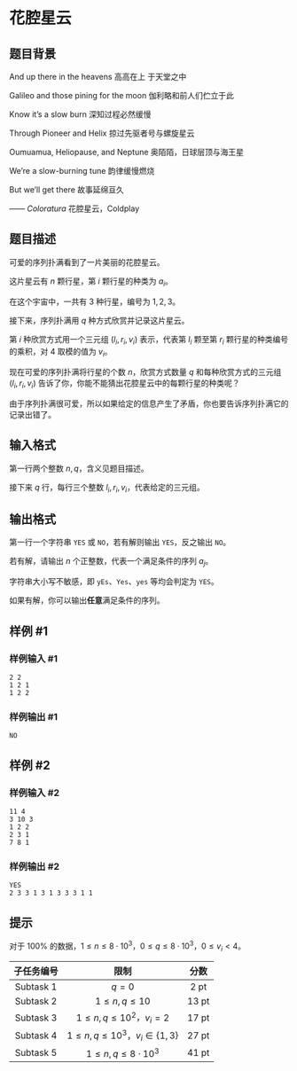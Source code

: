 # 花腔星云

## 题目背景

$\textrm{And up there in the heavens}$
高高在上 于天堂之中

$\textrm{Galileo and those pining for the moon}$
伽利略和前人们伫立于此

$\textrm{Know it's a slow burn}$
深知过程必然缓慢

$\textrm{Through Pioneer and Helix}$
掠过先驱者号与螺旋星云

$\textrm{Oumuamua, Heliopause, and Neptune}$
奥陌陌，日球层顶与海王星

$\textrm{We're a slow-burning tune}$
韵律缓慢燃烧

$\textrm{But we'll get there}$
故事延绵亘久

—— $\textit{Coloratura}$ 花腔星云，$\textrm{Coldplay}$

## 题目描述

可爱的序列扑满看到了一片美丽的花腔星云。

这片星云有 $n$ 颗行星，第 $i$ 颗行星的种类为 $a_i$。

在这个宇宙中，一共有 $3$ 种行星，编号为 $1, 2, 3$。

接下来，序列扑满用 $q$ 种方式欣赏并记录这片星云。

第 $i$ 种欣赏方式用一个三元组 $\lparen l_i, r_i, v_i \rparen$ 表示，代表第 $l_i$ 颗至第 $r_i$ 颗行星的种类编号的乘积，对 $4$ 取模的值为 $v_i$。

现在可爱的序列扑满将行星的个数 $n$，欣赏方式数量 $q$ 和每种欣赏方式的三元组 $\lparen l_i, r_i, v_i \rparen$ 告诉了你，你能不能猜出花腔星云中的每颗行星的种类呢？

由于序列扑满很可爱，所以如果给定的信息产生了矛盾，你也要告诉序列扑满它的记录出错了。

## 输入格式

第一行两个整数 $n, q$，含义见题目描述。

接下来 $q$ 行，每行三个整数 $l_i, r_i, v_i$，代表给定的三元组。

## 输出格式

第一行一个字符串 `YES` 或 `NO`，若有解则输出 `YES`，反之输出 `NO`。

若有解，请输出 $n$ 个正整数，代表一个满足条件的序列 $a_j$。

字符串大小写不敏感，即 `yEs`、`Yes`、`yes` 等均会判定为 `YES`。

如果有解，你可以输出**任意**满足条件的序列。

## 样例 #1

### 样例输入 #1

```
2 2
1 2 1
1 2 2
```

### 样例输出 #1

```
NO
```

## 样例 #2

### 样例输入 #2

```
11 4
3 10 3
1 2 2
2 3 1
7 8 1
```

### 样例输出 #2

```
YES
2 3 3 1 3 1 3 3 3 1 1
```

## 提示

对于 $100\%$ 的数据，$1 \le n \le 8 \cdot {10}^3$，$0 \le q \le 8 \cdot {10}^3$，$0 \le v_i < 4$。

|      子任务编号      |                    限制                     | 分数  |
| :------------------: | :-----------------------------------------: | :---: |
| $\textrm{Subtask 1}$ |                   $q = 0$                   | 2 pt  |
| $\textrm{Subtask 2}$ |             $1 \le n, q \le 10$             | 13 pt |
| $\textrm{Subtask 3}$ |      $1 \le n, q \le 10^2$，$v_i = 2$       | 17 pt |
| $\textrm{Subtask 4}$ | $1 \le n, q \le {10}^3$，$v_i \in \{1, 3\}$ | 27 pt |
| $\textrm{Subtask 5}$ |       $1 \le n, q \le 8 \cdot {10}^3$       | 41 pt |